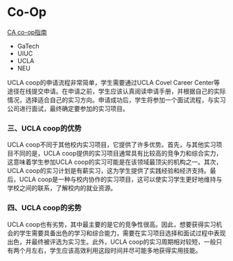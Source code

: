 # Co-Op

[CA co-op指南](https://zhuanlan.zhihu.com/p/663388290)

- GaTech
- UIUC
- UCLA
- NEU

UCLA coop的申请流程非常简单，学生需要通过UCLA Covel Career Center等途径在线提交申请。在申请之前，学生应该认真阅读申请手册，并根据自己的实际情况，选择适合自己的实习方向。申请成功后，学生将参加一个面试流程，与实习公司进行面试，最终确定要参加的实习项目。

### 三、UCLA coop的优势

UCLA coop不同于其他校内实习项目，它提供了许多优势。首先，与其他实习项目不同的是，UCLA coop提供的实习项目通常具有比较高的竞争力和综合实力，这意味着学生参加UCLA coop的实习可能是在该领域最顶尖的机构之一。其次，UCLA coop的实习计划是有薪实习，这为学生提供了实践经验和经济支持。最后，UCLA coop是一种与校内协作的实习项目，这可以使实习学生更好地维持与学校之间的联系，了解校内的就业资源。

### 四、UCLA coop的劣势

UCLA coop也有劣势，其中最主要的是它的竞争性很高。因此，想要获得实习机会的学生需要具备出色的学习和综合能力，需要在实习项目选择和面试过程中表现出色，并最终被评选为实习生。此外，UCLA coop的实习周期相对较短，一般只有两个月左右，学生应该高效利用这段时间并尽可能多地获得实用技能。